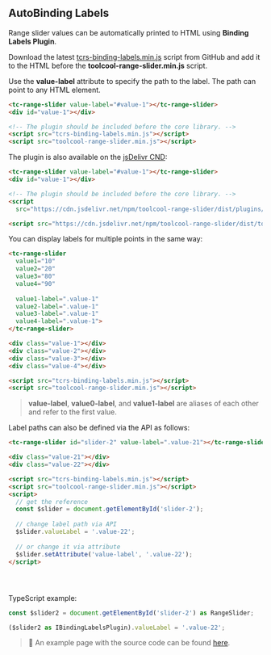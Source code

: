 ## AutoBinding Labels

<div data-examples="auto-binding-values"></div>

Range slider values can be automatically printed to HTML using **Binding Labels Plugin**.

Download the latest [tcrs-binding-labels.min.js](https://github.com/toolcool-org/toolcool-range-slider/blob/main/dist/plugins/tcrs-binding-labels.min.js) script from GitHub and add it to the HTML before the **toolcool-range-slider.min.js** script.

Use the **value-label** attribute to specify the path to the label. The path can point to any HTML element.

```html
<tc-range-slider value-label="#value-1"></tc-range-slider>
<div id="value-1"></div>

<!-- The plugin should be included before the core library. -->
<script src="tcrs-binding-labels.min.js"></script>
<script src="toolcool-range-slider.min.js"></script>
```

<div class="my-12 flex flex-col items-center">
    <tc-range-slider value-label="#value-1"></tc-range-slider>
    <div id="value-1" class="mt-6 text-xs justify-center leading-5 bg-slate-400/10 rounded-full py-1 px-3 flex items-center space-x-2 hover:bg-slate-400/20 w-24"></div>
</div>

The plugin is also available on the [jsDelivr CND](https://www.jsdelivr.com/package/npm/toolcool-range-slider):

```html
<tc-range-slider value-label="#value-1"></tc-range-slider>
<div id="value-1"></div>

<!-- The plugin should be included before the core library. -->
<script 
  src="https://cdn.jsdelivr.net/npm/toolcool-range-slider/dist/plugins/tcrs-binding-labels.min.js"></script>

<script src="https://cdn.jsdelivr.net/npm/toolcool-range-slider/dist/toolcool-range-slider.min.js"></script>
```

You can display labels for multiple points in the same way:

```html
<tc-range-slider 
  value1="10"
  value2="20"
  value3="80"
  value4="90"
  
  value1-label=".value-1"
  value2-label=".value-1"
  value3-label=".value-1"
  value4-label=".value-1">
</tc-range-slider>

<div class="value-1"></div>
<div class="value-2"></div>
<div class="value-3"></div>
<div class="value-4"></div>

<script src="tcrs-binding-labels.min.js"></script>
<script src="toolcool-range-slider.min.js"></script>
```

<div class="my-12 flex flex-col items-center">
    <tc-range-slider 
      value1="10"
      value2="20"
      value3="80"
      value4="90"
      value1-label=".value-1"
      value2-label=".value-2"
      value3-label=".value-3"
      value4-label=".value-4">
    </tc-range-slider>
    <div class="value-1 mt-6 text-xs justify-center leading-5 bg-slate-400/10 rounded-full py-1 px-3 flex items-center space-x-2 hover:bg-slate-400/20 w-24"></div>
    <div class="value-2 mt-6 text-xs justify-center leading-5 bg-slate-400/10 rounded-full py-1 px-3 flex items-center space-x-2 hover:bg-slate-400/20 w-24"></div>
    <div class="value-3 mt-6 text-xs justify-center leading-5 bg-slate-400/10 rounded-full py-1 px-3 flex items-center space-x-2 hover:bg-slate-400/20 w-24"></div>
    <div class="value-4 mt-6 text-xs justify-center leading-5 bg-slate-400/10 rounded-full py-1 px-3 flex items-center space-x-2 hover:bg-slate-400/20 w-24"></div>
</div>

> **value-label**, **value0-label**, and **value1-label** are aliases of each other and refer to the first value.

Label paths can also be defined via the API as follows:

```html
<tc-range-slider id="slider-2" value-label=".value-21"></tc-range-slider>

<div class="value-21"></div>
<div class="value-22"></div>

<script src="tcrs-binding-labels.min.js"></script>
<script src="toolcool-range-slider.min.js"></script>
<script>
  // get the reference
  const $slider = document.getElementById('slider-2');
  
  // change label path via API
  $slider.valueLabel = '.value-22';
  
  // or change it via attribute
  $slider.setAttribute('value-label', '.value-22');
</script>
```

<div class="my-12 flex flex-col items-center">
    <tc-range-slider value-label=".value-21" id="slider-2"></tc-range-slider>
    <div class="value-21 mt-6 text-xs justify-center leading-5 bg-slate-400/10 rounded-full py-1 px-3 flex items-center space-x-2 hover:bg-slate-400/20 w-24" style="min-height: 1.7rem"></div>
    <div class="value-22 mt-6 text-xs justify-center leading-5 bg-slate-400/10 rounded-full py-1 px-3 flex items-center space-x-2 hover:bg-slate-400/20 w-24"></div>
</div> 

TypeScript example:

```typescript
const $slider2 = document.getElementById('slider-2') as RangeSlider;

($slider2 as IBindingLabelsPlugin).valueLabel = '.value-22';
```

> :pushpin: An example page with the source code can be found [here](https://github.com/toolcool-org/toolcool-range-slider/blob/main/examples/7-automatic-labels-binding-plugin.html).